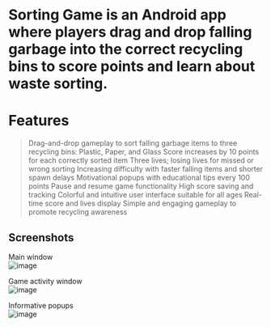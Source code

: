 # Sorting Game is an Android app where players drag and drop falling garbage into the correct recycling bins to score points and learn about waste sorting.
# Features 
> Drag-and-drop gameplay to sort falling garbage items to three recycling bins: Plastic, Paper, and Glass
> Score increases by 10 points for each correctly sorted item
> Three lives; losing lives for missed or wrong sorting
> Increasing difficulty with faster falling items and shorter spawn delays
> Motivational popups with educational tips every 100 points
> Pause and resume game functionality
> High score saving and tracking
> Colorful and intuitive user interface suitable for all ages
> Real-time score and lives display
> Simple and engaging gameplay to promote recycling awareness

## Screenshots                                                           
Main window                                                             
![image](https://github.com/user-attachments/assets/319c45cd-52c4-4cf0-878d-a758b194852c)





Game activity window                      
![image](https://github.com/user-attachments/assets/90d3b13d-c50f-47b2-8908-2d07603cc06c)





Informative popups                            
![image](https://github.com/user-attachments/assets/6d176b79-3bde-40ef-8b44-33902c9d7b70)
